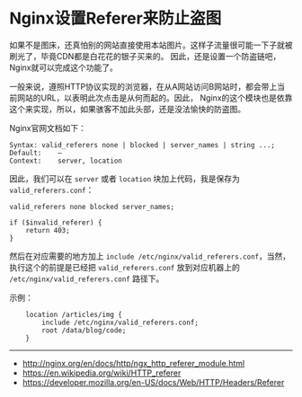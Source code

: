 # Nginx设置Referer来防止盗图

如果不是图床，还真怕别的网站直接使用本站图片。这样子流量很可能一下子就被刷光了，毕竟CDN都是白花花的银子买来的。
因此，还是设置一个防盗链吧，Nginx就可以完成这个功能了。

一般来说，遵照HTTP协议实现的浏览器，在从A网站访问B网站时，都会带上当前网站的URL，以表明此次点击是从何而起的。因此，
Nginx的这个模块也是依靠这个来实现，所以，如果骇客不加此头部，还是没法愉快的防盗图。

Nginx官网文档如下：

```
Syntax:	valid_referers none | blocked | server_names | string ...;
Default:	—
Context:	server, location
```

因此，我们可以在 `server` 或者 `location` 块加上代码，我是保存为 `valid_referers.conf`：

```nginx
valid_referers none blocked server_names;

if ($invalid_referer) {
    return 403;
}
```

然后在对应需要的地方加上 `include /etc/nginx/valid_referers.conf`，当然，执行这个的前提是已经把 `valid_referers.conf`
放到对应机器上的 `/etc/nginx/valid_referers.conf` 路径下。

示例：

```nginx
    location /articles/img {
        include /etc/nginx/valid_referers.conf;
        root /data/blog/code;
    }
```

---

- http://nginx.org/en/docs/http/ngx_http_referer_module.html
- https://en.wikipedia.org/wiki/HTTP_referer
- https://developer.mozilla.org/en-US/docs/Web/HTTP/Headers/Referer
